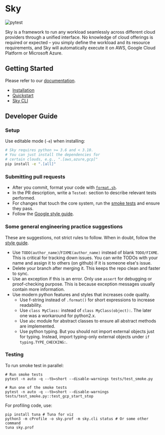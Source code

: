 # Sky

![pytest](https://github.com/sky-proj/sky/actions/workflows/pytest.yml/badge.svg)

Sky is a framework to run any workload seamlessly across different cloud providers through a unified interface. No knowledge of cloud offerings is required or expected – you simply define the workload and its resource requirements, and Sky will automatically execute it on AWS, Google Cloud Platform or Microsoft Azure.

<!-- TODO: We need a logo here -->
## Getting Started
Please refer to our [documentation](https://sky-proj-sky.readthedocs-hosted.com/en/latest/).
- [Installation](https://sky-proj-sky.readthedocs-hosted.com/en/latest/getting-started/installation.html)
- [Quickstart](https://sky-proj-sky.readthedocs-hosted.com/en/latest/getting-started/quickstart.html)
- [Sky CLI](https://sky-proj-sky.readthedocs-hosted.com/en/latest/reference/cli.html)

## Developer Guide
### Setup
Use editable mode (`-e`) when installing:
```bash
# Sky requires python >= 3.6 and < 3.10.
# You can just install the dependencies for
# certain clouds, e.g., ".[aws,azure,gcp]"
pip install -e ".[all]"
```

### Submitting pull requests
- After you commit, format your code with [`format.sh`](./format.sh).
- In the PR description, write a `Tested:` section to describe relevant tests performed.
- For changes that touch the core system, run the [smoke tests](./examples/run_smoke_tests.sh) and ensure they pass.
- Follow the [Google style guide](https://google.github.io/styleguide/pyguide.html).

### Some general engineering practice suggestions

These are suggestions, not strict rules to follow. When in doubt, follow the [style guide](https://google.github.io/styleguide/pyguide.html).

* Use `TODO(author_name)`/`FIXME(author_name)` instead of blank `TODO/FIXME`. This is critical for tracking down issues. You can write TODOs with your name and assign it to others (on github) if it is someone else's issue.
* Delete your branch after merging it. This keeps the repo clean and faster to sync.
* Use an exception if this is an error. Only use `assert` for debugging or proof-checking purpose. This is because exception messages usually contain more information.
* Use modern python features and styles that increases code quality.
  * Use f-string instead of `.format()` for short expressions to increase readability.
  * Use `class MyClass:` instead of `class MyClass(object):`. The later one was a workaround for python2.x.
  * Use `abc` module for abstract classes to ensure all abstract methods are implemented.
  * Use python typing. But you should not import external objects just for typing. Instead, import typing-only external objects under `if typing.TYPE_CHECKING:`.

### Testing
To run smoke test in parallel: 
```
# Run smoke tests
pytest -n auto -q --tb=short --disable-warnings tests/test_smoke.py

# Run one of the smoke tests
pytest -n auto -q --tb=short --disable-warnings tests/test_smoke.py::test_gcp_start_stop
```

For profiling code, use:
```
pip install tuna # Tuna for viz
python3 -m cProfile -o sky.prof -m sky.cli status # Or some other command
tuna sky.prof
```
